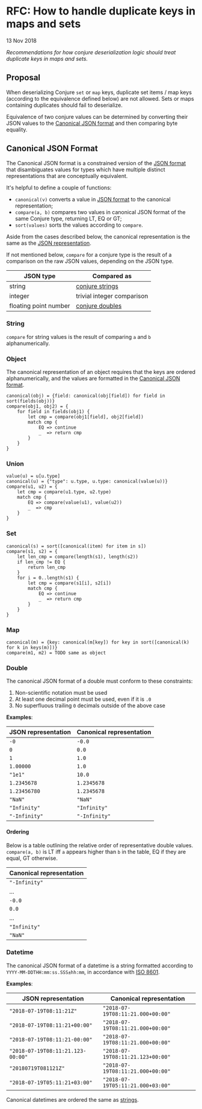# RFC: How to handle duplicate keys in maps and sets

13 Nov 2018

_Recommendations for how conjure deserialization logic should treat duplicate keys in maps and sets._

[JSON format]: ../spec/wire.md#5-json-format
[Canonical JSON format]: #canonical-json-format

## Proposal

When deserializing Conjure `set` or `map` keys, duplicate set items / map keys (according to the equivalence defined below)
are not allowed. Sets or maps containing duplicates should fail to deserialize.

Equivalence of two conjure values can be determined by converting their JSON values to the [Canonical JSON format][] and 
then comparing byte equality.

## Canonical JSON Format
The Canonical JSON format is a constrained version of the [JSON format][] that disambiguates values for
types which have multiple distinct representations that are conceptually equivalent.

It's helpful to define a couple of functions:
 * `canonical(v)` converts a value in [JSON format][] to the canonical representation;
 * `compare(a, b)` compares two values in canonical JSON format of the same Conjure type, returning LT, EQ or GT;
 * `sort(values)` sorts the values according to `compare`.

Aside from the cases described below, the canonical representation is the same as the [JSON representation][JSON format].

If not mentioned below, `compare` for a conjure type is the result of a comparison on the raw JSON values, depending 
on the JSON type.

| JSON type             | Compared as |
| --------------------- | ----------- |
| string                | [conjure strings](#string) |
| integer               | trivial integer comparison |
| floating point number | [conjure doubles](#double) |

### String

`compare` for string values is the result of comparing `a` and `b` alphanumerically.

### Object

The canonical representation of an object requires that the keys are ordered alphanumerically, and the values are
formatted in the [Canonical JSON format][].

```
canonical(obj) = {field: canonical(obj[field]) for field in sort(fields(obj))}
compare(obj1, obj2) = {
    for field in fields(obj1) {
        let cmp = compare(obj1[field], obj2[field])
        match cmp {
            EQ => continue
            _  => return cmp
        }
    }
}
```

### Union

```
value(u) = u[u.type]
canonical(u) = {"type": u.type, u.type: canonical(value(u))}
compare(u1, u2) = {
    let cmp = compare(u1.type, u2.type)
    match cmp {
        EQ => compare(value(u1), value(u2))
        _  => cmp
    }
}
```

### Set

```
canonical(s) = sort([canonical(item) for item in s])
compare(s1, s2) = {
    let len_cmp = compare(length(s1), length(s2))
    if len_cmp != EQ {
        return len_cmp
    } 
    for i = 0..length(s1) {
        let cmp = compare(s1[i], s2[i])
        match cmp {
            EQ => continue
            _  => return cmp
        }
    }
}
```

### Map

```
canonical(m) = {key: canonical(m[key]) for key in sort([canonical(k) for k in keys(m)])}
compare(m1, m2) = TODO same as object
```

### Double
The canonical JSON format of a double must conform to these constraints:

1. Non-scientific notation must be used
1. At least one decimal point must be used, even if it is `.0`
1. No superfluous trailing `0` decimals outside of the above case

**Examples**:

|     JSON representation     |  Canonical representation   |
| --------------------------- | --------------------------- |
| `-0`                        | `-0.0`                      |
| `0`                         | `0.0`                       |
| `1`                         | `1.0`                       |
| `1.00000`                   | `1.0`                       |
| `"1e1"`                     | `10.0`                      |
| `1.2345678`                 | `1.2345678`                 |
| `1.23456780`                | `1.2345678`                 |
| `"NaN"`                     | `"NaN"`                     |
| `"Infinity"`                | `"Infinity"`                |
| `"-Infinity"`               | `"-Infinity"`               |

#### Ordering

Below is a table outlining the relative order of representative double values.
`compare(a, b)` is LT iff `a` appears higher than `b` in the table, EQ if they are equal, GT otherwise.

| Canonical representation |
| ------------------------ |
| `"-Infinity"`            |
| ...                      |
| `-0.0`                   |
| `0.0`                    |
| ...                      |
| `"Infinity"`             |
| `"NaN"`                  |


### Datetime
The canonical JSON format of a datetime is a string formatted according to `YYYY-MM-DDTHH:mm:ss.SSS±hh:mm`, in accordance with [ISO 8601](https://en.wikipedia.org/wiki/ISO_8601).

**Examples**:

|     JSON representation           |  Canonical representation         |
| --------------------------------- | --------------------------------- |
| `"2018-07-19T08:11:21Z"`          | `"2018-07-19T08:11:21.000+00:00"` |
| `"2018-07-19T08:11:21+00:00"`     | `"2018-07-19T08:11:21.000+00:00"` |
| `"2018-07-19T08:11:21-00:00"`     | `"2018-07-19T08:11:21.000+00:00"` |
| `"2018-07-19T08:11:21.123-00:00"` | `"2018-07-19T08:11:21.123+00:00"` |
| `"20180719T081121Z"`              | `"2018-07-19T08:11:21.000+00:00"` |
| `"2018-07-19T05:11:21+03:00"`     | `"2018-07-19T05:11:21.000+03:00"` |
 
Canonical datetimes are ordered the same as [strings](#string).
